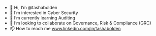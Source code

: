- 👋 Hi, I’m @tashabolden
- 👀 I’m interested in Cyber Security
- 🌱 I’m currently learning Auditing 
- 💞️ I’m looking to collaborate on Governance, Risk & Compliance (GRC)
- 📫 How to reach me www.linkedin.com/in/tashabolden

<!---
tashabolden/tashabolden is a ✨ special ✨ repository because its `README.md` (this file) appears on your GitHub profile.
You can click the Preview link to take a look at your changes.
--->
